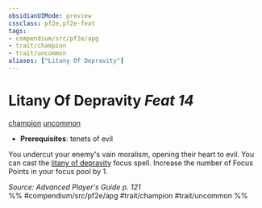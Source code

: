 ```yaml
---
obsidianUIMode: preview
cssclass: pf2e,pf2e-feat
tags:
- compendium/src/pf2e/apg
- trait/champion
- trait/uncommon
aliases: ["Litany Of Depravity"]
---
```

# Litany Of Depravity  *Feat 14*  
[champion](Reference/Rules/Traits/champion.md "Champion Class Trait")  [uncommon](uncommon.md "Uncommon Rarity Trait")  

- **Prerequisites**: tenets of evil

You undercut your enemy's vain moralism, opening their heart to evil. You can cast the [litany of depravity](Reference/Compendium/Spells/litany-of-depravity-apg.md) focus spell. Increase the number of Focus Points in your focus pool by 1.

*Source: Advanced Player's Guide p. 121*  
%% #compendium/src/pf2e/apg #trait/champion #trait/uncommon %%